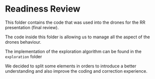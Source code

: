 # Readiness Review

This folder contains the code that was used into the drones for the RR presentation (final review).

The code inside this folder is allowing us to manage all the aspect of the drones behaviour.

The implementation of the exploration algorithm can be found in the `exploration` folder

We decided to split some elements in orders to introduce a better understanding and also improve the coding and correction experience.
